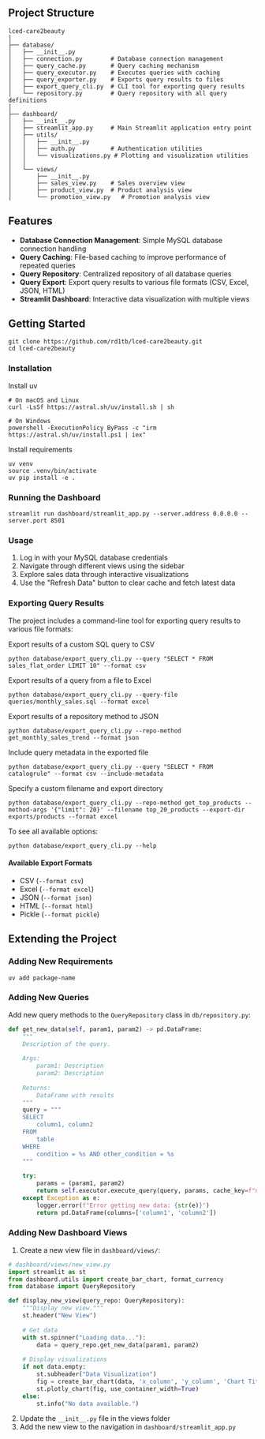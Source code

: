 ## Project Structure

```
lced-care2beauty
│
├── database/
│   ├── __init__.py
│   ├── connection.py        # Database connection management
│   ├── query_cache.py       # Query caching mechanism
│   ├── query_executor.py    # Executes queries with caching
│   ├── query_exporter.py    # Exports query results to files
│   ├── export_query_cli.py  # CLI tool for exporting query results
│   └── repository.py        # Query repository with all query definitions
│
├── dashboard/
│   ├── __init__.py
│   ├── streamlit_app.py     # Main Streamlit application entry point
│   ├── utils/
│   │   ├── __init__.py
│   │   ├── auth.py          # Authentication utilities
│   │   └── visualizations.py # Plotting and visualization utilities
│   │
│   └── views/
│       ├── __init__.py
│       ├── sales_view.py    # Sales overview view
│       ├── product_view.py  # Product analysis view
│       └── promotion_view.py   # Promotion analysis view
```

## Features

- **Database Connection Management**: Simple MySQL database connection handling
- **Query Caching**: File-based caching to improve performance of repeated queries
- **Query Repository**: Centralized repository of all database queries
- **Query Export**: Export query results to various file formats (CSV, Excel, JSON, HTML)
- **Streamlit Dashboard**: Interactive data visualization with multiple views

## Getting Started

```
git clone https://github.com/rd1tb/lced-care2beauty.git
cd lced-care2beauty
```

### Installation

Install uv
```
# On macOS and Linux
curl -LsSf https://astral.sh/uv/install.sh | sh

```
```
# On Windows
powershell -ExecutionPolicy ByPass -c "irm https://astral.sh/uv/install.ps1 | iex"

```
Install requirements
```
uv venv
source .venv/bin/activate
uv pip install -e .
```

### Running the Dashboard

```
streamlit run dashboard/streamlit_app.py --server.address 0.0.0.0 --server.port 8501
```

### Usage

1. Log in with your MySQL database credentials
2. Navigate through different views using the sidebar
3. Explore sales data through interactive visualizations
4. Use the "Refresh Data" button to clear cache and fetch latest data

### Exporting Query Results
The project includes a command-line tool for exporting query results to various file formats:

Export results of a custom SQL query to CSV
```
python database/export_query_cli.py --query "SELECT * FROM sales_flat_order LIMIT 10" --format csv
```

Export results of a query from a file to Excel
```
python database/export_query_cli.py --query-file queries/monthly_sales.sql --format excel
```

Export results of a repository method to JSON
```
python database/export_query_cli.py --repo-method get_monthly_sales_trend --format json
```

Include query metadata in the exported file
```
python database/export_query_cli.py --query "SELECT * FROM catalogrule" --format csv --include-metadata
```
Specify a custom filename and export directory
```
python database/export_query_cli.py --repo-method get_top_products --method-args '{"limit": 20}' --filename top_20_products --export-dir exports/products --format excel
```
To see all available options:
```
python database/export_query_cli.py --help
```

#### Available Export Formats

- CSV (```--format csv```)
- Excel (```--format excel```)
- JSON (```--format json```)
- HTML (```--format html```)
- Pickle (```--format pickle```)

## Extending the Project
### Adding New Requirements
```
uv add package-name
```

### Adding New Queries

Add new query methods to the `QueryRepository` class in `db/repository.py`:

```python
def get_new_data(self, param1, param2) -> pd.DataFrame:
    """
    Description of the query.
    
    Args:
        param1: Description
        param2: Description
        
    Returns:
        DataFrame with results
    """
    query = """
    SELECT 
        column1, column2
    FROM 
        table
    WHERE 
        condition = %s AND other_condition = %s
    """
    
    try:
        params = (param1, param2)
        return self.executor.execute_query(query, params, cache_key=f"new_data_{param1}_{param2}")
    except Exception as e:
        logger.error(f"Error getting new data: {str(e)}")
        return pd.DataFrame(columns=['column1', 'column2'])
```

### Adding New Dashboard Views

1. Create a new view file in `dashboard/views/`:

```python
# dashboard/views/new_view.py
import streamlit as st
from dashboard.utils import create_bar_chart, format_currency
from database import QueryRepository

def display_new_view(query_repo: QueryRepository):
    """Display new view."""
    st.header("New View")
    
    # Get data
    with st.spinner("Loading data..."):
        data = query_repo.get_new_data(param1, param2)
    
    # Display visualizations
    if not data.empty:
        st.subheader("Data Visualization")
        fig = create_bar_chart(data, 'x_column', 'y_column', 'Chart Title')
        st.plotly_chart(fig, use_container_width=True)
    else:
        st.info("No data available.")
```

2. Update the `__init__.py` file in the views folder
3. Add the new view to the navigation in `dashboard/streamlit_app.py`